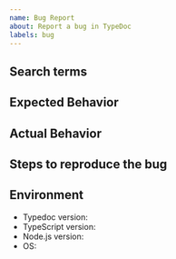 ```yaml
---
name: Bug Report
about: Report a bug in TypeDoc
labels: bug
---
```


## Search terms

<!-- Include keywords that might help others with the same problem find this issue -->

## Expected Behavior

<!-- How did you expect Typedoc to work? -->

## Actual Behavior

<!-- What does Typedoc fail to do? -->

## Steps to reproduce the bug

<!--
If possible, please create a *minimal* repo reproducing your problem and link it.

If this is not possible, include at least:
    1. Installed packages + versions
    2. The code TypeDoc doesn't work on
    3. tsconfig.json
    4. How you are running TypeDoc + any relevant configuration files
-->

## Environment

- Typedoc version:
- TypeScript version:
- Node.js version:
- OS:
